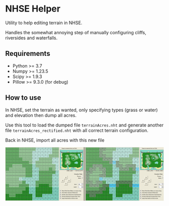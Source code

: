 # NHSE Helper

Utility to help editing terrain in NHSE.

Handles the somewhat annoying step of manually configuring cliffs, riversides and waterfalls.


## Requirements

- Python >= 3.7
- Numpy >= 1.23.5
- Scipy >= 1.9.3
- Pillow >= 9.3.0 (for debug)

## How to use

In NHSE, set the terrain as wanted, only specifying types (grass or water) and elevation then dump all acres.

Use this tool to load the dumped file `terrainAcres.nht` and generate another file `terrainAcres_rectified.nht` with all correct terrain configuration.

Back in NHSE, import all acres with this new file

![](images/NHSE_before_after.png)